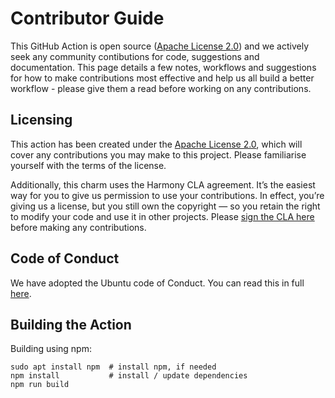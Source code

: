 # Contributor Guide

This GitHub Action is open source ([Apache License 2.0](./LICENSE)) and we
actively seek any community contibutions for code, suggestions and
documentation.  This page details a few notes, workflows and suggestions for
how to make contributions most effective and help us all build a better workflow -
please give them a read before working on any contributions.

## Licensing

This action has been created under the [Apache License 2.0](./LICENSE), which
will cover any contributions you may make to this project. Please familiarise
yourself with the terms of the license.

Additionally, this charm uses the Harmony CLA agreement.  It’s the easiest way
for you to give us permission to use your contributions.  In effect, you’re
giving us a license, but you still own the copyright — so you retain the right
to modify your code and use it in other projects. Please [sign the CLA
here](https://ubuntu.com/legal/contributors/agreement) before making any
contributions.

## Code of Conduct

We have adopted the Ubuntu code of Conduct. You can read this in full
[here](https://ubuntu.com/community/code-of-conduct).

## Building the Action

Building using npm:

```
sudo apt install npm  # install npm, if needed
npm install           # install / update dependencies
npm run build
```
